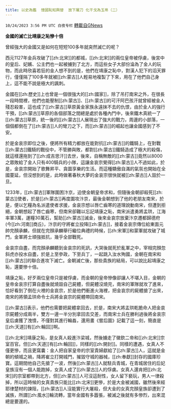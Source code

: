 ```yaml
---
title: 以史為鑑  憶國恥知興替  放下屠刀 化干戈為玉帛（二）
---
```

`10/24/2023 3:56 PM UTC 白夜专栏` [轉載自GNews](https://gnews.org/articles/1875176)

**金國的滅亡比靖康之恥慘十倍**

曾經強大的金國又是如何在短短100多年就突然滅亡的呢？

西元1127年金兵攻破了[[zh:北宋]]的都城，[[zh:北宋]]的兩位皇帝被俘虜，後宮中的皇后、妃嬪、公主們也一起被擄到了北方，而這些女子大部份淪為了金人的玩物，而此時欣喜若狂的金人想不到的是，他們在靖康之恥中，對漢人犯下的滔天罪行，僅僅隔了100多年就被[[zh:蒙古]]人輕易地複製了下來，用在了他們自己身上，這不能不說是極大的諷刺。

金國在[[zh:歷史]]上也曾是一個很強大的[[zh:國家]]，除了吊打南宋之外，在很長一段時間裡，他們也能壓制[[zh:蒙古]]、[[zh:蒙古]]的可汗阿巴孩汗就曾經被金人殘忍殺害，這也成了[[zh:蒙古]]草原黃金家族永遠抹不去的仇恨，由於金人的強行干預，[[zh:蒙古]]草原的各個部落之間總是處於各種內鬥中，後來鐵木真統一了[[zh:蒙古]]草原，統一後的[[zh:蒙古]]人展現出了強大的戰力，周邊的小部落，一個個都倒在了[[zh:蒙古]]人的彎刀之下，而[[zh:蒙古]]的崛起也讓金國感到了不安。

於是金哀宗即位之後，便將所有精力都放在能對抗[[zh:蒙古]]的鐵騎上，在對戰[[zh:蒙古]]鐵騎的戰役中，不管勝與敗，都對[[zh:蒙古]]鐵騎造成了極大的殺傷，就這樣還拖到了[[zh:成吉思汗]]去世，後來，自稱無敵的[[zh:蒙古]]竟然以8000之眾敗給了金人只有400騎兵的小隊，這讓金哀宗覺得[[zh:蒙古]]人不過如此，於是，金哀宗開始了歌舞昇平、貪圖享樂的生活。而這種驕傲自滿的氣氛也開始在全國蔓延，但沒想到的是，此時做著春秋大夢的金哀宗很快就被[[zh:蒙古]]人毀於一旦。

1233年，[[zh:蒙古]]軍隊圍困汴京，迫使金朝皇帝求和，但隨後金朝卻殺死[[zh:蒙古]]使者，於是[[zh:蒙古]]再度圍攻汴京，最後金朝想到了他的老朋友南宋，於是，便以乞糧為名派遣使者求援，金哀宗想以唇亡齒寒的道理說動南宋，但遭到拒絕，金朝想起了唇亡齒寒，但南宋卻難以忘記靖康之恥，南宋派遣勇將孟珙，江海率軍3萬，運糧30萬石，幫助[[zh:蒙古]]滅金，後來金哀宗放棄汴京遷都歸德府(今[[zh:河南]]商丘)，汴京的守將崔立投降[[zh:蒙古]]，接着金哀宗傳位給東面元帥完顏承麟，但就在完顏承麟舉行繼位典禮的時候，[[zh:宋軍]]和蒙軍就攻破了城門，金軍將士頑強抵抗，幾乎全部戰死。

金哀宗自盡，而完顏承麟聽到金哀宗的死訊，大哭後就死於亂軍之中，宰相完顏忽斜虎亦投水自盡，於是上至參政，下至兵丁，一起跳入汝水殉國，金朝在南宋和[[zh:蒙古]]的聯合進攻下滅亡。金朝滅亡後，那些貴族的結局，可以說比起靖康之恥，還要慘十倍。

靖康之恥，好歹兩位皇帝只是被俘虜，而金朝的皇帝慘像卻讓人不堪入目，金朝的皇帝金哀宗打算自盡後就燒毀自己屍體，但屍體沒燒完，南宋的軍隊就攻了進來，恰好看到了倒在火裡的金哀宗，於是他們衝進火海裡，把金哀宗的屍體搶了出來，南宋的將領孟珙命令士兵將金哀宗的屍體帶回南宋。

[[zh:蒙古]]表示，他們也需要把屍體拿回去，於是，南宋大將孟珙乾脆命人把金哀宗屍體分成兩半，雙方一邊一半分別拿回去交差，而南宋士兵在勝利過後將金哀宗皇后虜獲了洩憤，不僅對其進行輪姦，還用畫《嘗后圖》記載了這一刻，簡直是[[zh:天道]]有[[zh:輪回]]啊。

[[zh:北宋]]靖康之恥，是女真人殺進汴梁城，然後擄走了徽欽二帝和[[zh:北宋]]宗室百官。但[[zh:天道]]有[[zh:輪回]]，同樣的[[zh:開封]]。同樣的遭遇，女真人不僅更慘，而且更窩囊：金人把自家皇帝的宗室貴婦獻給了[[zh:蒙古]]人，這就是金朝的傾城之禍，降將崔立打開城門，摧毀守城的器械，[[zh:奉獻]]封存的國庫珍寶。這期間他自己先搶了一波，然後[[zh:蒙古]]人就駐兵青城，在青城居住的后妃皇族沒有一個人能跑掉，女真人成了[[zh:蒙古]]人的俘虜。女真人還肯把[[zh:北宋]]的宗室都帶到北方，但[[zh:蒙古]]人可沒這耐性，女人留下褻玩，男人一律殺掉，所以這時候的女真貴族只能比[[zh:北宋]]更慘，於是大金被滅國，雖然後來經耶律楚材的諫阻，[[zh:蒙古]]人沒能實行大屠殺，但大金的女真完顏皇族卻遭到了滅族，所謂[[zh:風水]]輪流轉，當年金國有多囂張，被滅之後就有多慘烈，出來混總是要還的。
